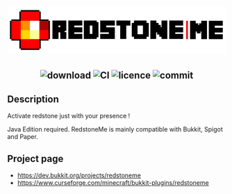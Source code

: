 <h1  align="center">
    <img src="redstoneme-logo.png" alt="RedStoneMe" width="800" /><br>
</h1>

<h2  align="center">
     <img src="http://cf.way2muchnoise.eu/full_322434_downloads.svg" alt="download"/> 
    <img src="https://circleci.com/gh/apavarino/RedStoneMe.svg?style=shield" alt="CI"/>
    <img src="https://img.shields.io/github/license/apavarino/redstoneme" alt="licence"/>
    <img src="https://img.shields.io/github/last-commit/apavarino/redstoneme" alt="commit"/>
    
</h2>

## Description
Activate redstone just with your presence !

Java Edition required. RedstoneMe is mainly compatible with Bukkit, Spigot and Paper.

## Project page
+ https://dev.bukkit.org/projects/redstoneme
+ https://www.curseforge.com/minecraft/bukkit-plugins/redstoneme
